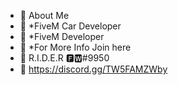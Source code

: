 - 👀 About Me
- 💞️ *FiveM Car Developer
- 💞️ *FiveM Developer
- 💞️ *For More Info Join here
- 👋 R.I.D.E.R 🅵🆆#9950
- 👋 https://discord.gg/TW5FAMZWby

<!---
riderfw/riderfw is a ✨ special ✨ repository because its `README.md` (this file) appears on your GitHub profile.
You can click the Preview link to take a look at your changes.
--->
